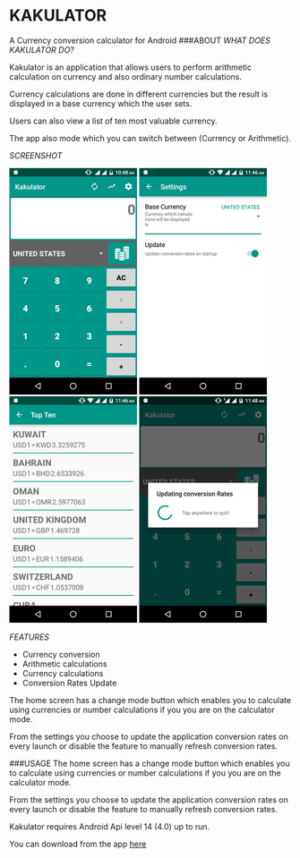 # KAKULATOR

A Currency conversion calculator for Android
###ABOUT
*WHAT DOES KAKULATOR DO?*

Kakulator is an application that allows users to perform arithmetic calculation on currency and also ordinary number calculations.

Currency calculations are done in different currencies but the result is displayed in a base currency which the user sets.

Users can also view a list of ten most valuable currency.

The app also mode which you can switch between (Currency or Arithmetic).

*SCREENSHOT*

![SCREENSHOT](https://github.com/andela-gkuti/Checkpoint-three/blob/develop/asset/Main.png?raw=true)
![SCREENSHOT](https://github.com/andela-gkuti/Checkpoint-three/blob/develop/asset/settings.png?raw=true)
![SCREENSHOT](https://github.com/andela-gkuti/Checkpoint-three/blob/develop/asset/topten.png?raw=true)
![SCREENSHOT](https://github.com/andela-gkuti/Checkpoint-three/blob/develop/asset/update.png?raw=true)

*FEATURES*

 - Currency conversion
 - Arithmetic calculations
 - Currency calculations
 - Conversion Rates Update

The home screen has a change mode button which enables you to calculate using currencies or number calculations if you you are on the calculator mode.

From the settings you choose to update the application conversion rates on every launch or disable the feature to manually refresh conversion rates.

###USAGE
The home screen has a change mode button which enables you to calculate using currencies or number calculations if you you are on the calculator mode.

From the settings you choose to update the application conversion rates on every launch or disable the feature to manually refresh conversion rates.

Kakulator requires Android Api level 14 (4.0) up to run.

You can download from the app [here](https://drive.google.com/open?id=0B2p9MgvO-wu4SkZtelc3MTVUTFk)

